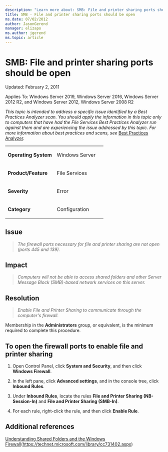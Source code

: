 ```yaml
---
description: "Learn more about: SMB: File and printer sharing ports should be open"
title: SMB - File and printer sharing ports should be open
ms.date: 07/02/2012
author: JasonGerend
manager: elizapo
ms.author: jgerend
ms.topic: article
---
```


# SMB: File and printer sharing ports should be open


Updated: February 2, 2011

Applies To: Windows Server 2019, Windows Server 2016, Windows Server 2012 R2, and Windows Server 2012, Windows Server 2008 R2

*This topic is intended to address a specific issue identified by a Best Practices Analyzer scan. You should apply the information in this topic only to computers that have had the File Services Best Practices Analyzer run against them and are experiencing the issue addressed by this topic. For more information about best practices and scans, see* [Best Practices Analyzer](/previous-versions/windows/it-pro/windows-server-2008-R2-and-2008/dd759260(v=ws.11)).


<table>
<colgroup>
<col style="width: 50%" />
<col style="width: 50%" />
</colgroup>
<tbody>
<tr class="odd">
<td><p><strong>Operating System</strong></p></td>
<td><p>Windows Server</p></td>
</tr>
<tr class="even">
<td><p><strong>Product/Feature</strong></p></td>
<td><p>File Services</p></td>
</tr>
<tr class="odd">
<td><p><strong>Severity</strong></p></td>
<td><p>Error</p></td>
</tr>
<tr class="even">
<td><p><strong>Category</strong></p></td>
<td><p>Configuration</p></td>
</tr>
</tbody>
</table>

## Issue

> *The firewall ports necessary for file and printer sharing are not open (ports 445 and 139).*

## Impact

> *Computers will not be able to access shared folders and other Server Message Block (SMB)-based network services on this server.*

## Resolution

> *Enable File and Printer Sharing to communicate through the computer's firewall.*

Membership in the **Administrators** group, or equivalent, is the minimum required to complete this procedure.

## To open the firewall ports to enable file and printer sharing

1.  Open Control Panel, click **System and Security**, and then click **Windows Firewall**.

2.  In the left pane, click **Advanced settings**, and in the console tree, click **Inbound Rules**.

3.  Under **Inbound Rules**, locate the rules **File and Printer Sharing (NB-Session-In)** and **File and Printer Sharing (SMB-In)**.

4.  For each rule, right-click the rule, and then click **Enable Rule**.

## Additional references

[Understanding Shared Folders and the Windows Firewall](/previous-versions/windows/it-pro/windows-server-2008-R2-and-2008/cc731402(v=ws.11))(https://technet.microsoft.com/library/cc731402.aspx)